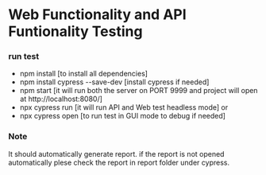 # Web Functionality and API Funtionality Testing

### run test
- npm install [to install all dependencies]
- npm install cypress --save-dev [install cypress if needed]
- npm start [it will run both the server on PORT 9999 and project will open at http://localhost:8080/]
- npx cypress run [it will run API and Web test headless mode]
or
- npx cypress open [to run test in GUI mode to debug if needed]

### Note
It should automatically generate report. if the report is not opened automatically plese check the report in report folder under cypress. 